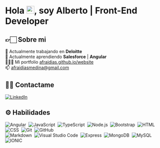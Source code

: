 # Hola <img src="https://media.giphy.com/media/hvRJCLFzcasrR4ia7z/giphy.gif" width="25px">, soy Alberto | Front-End Developer

## 👉🏻 Sobre mi

💼 Actualmente trabajando en **Deloitte**<br>
🚀 Actualmente aprendiendo **Salesforce** | **Angular**<br>
👨🏻‍💻 Mi portfolio [afraidias.github.io/website](https://afraidias.github.io/website)<br>
📫 afraidiasmedina@gmail.com

## 🤙🏻 Contactame

<a href="https://www.linkedin.com/in/afraidias" target="_blank">
  <img src="https://img.shields.io/badge/LinkedIn-%230077B5.svg?&style=flat-square&logo=linkedin&logoColor=white" alt="LinkedIn">
</a>

## ⚙️ Habilidades

![Angular](https://img.shields.io/badge/-Angular-f1f2f3?style=flat-square&logo=angular&logoColor=DD0031)&nbsp;
![JavaScript](https://img.shields.io/badge/-JavaScript-f1f2f3?style=flat-square&logo=javascript)&nbsp;
![TypeScript](https://img.shields.io/badge/-TypeScript-f1f2f3?style=flat-square&logo=typescript)&nbsp;
![Node.js](https://img.shields.io/badge/-Node.js-f1f2f3?style=flat-square&logo=node.js)&nbsp;
![Bootstrap](https://img.shields.io/badge/-Bootstrap-f1f2f3?style=flat-square&logo=bootstrap&logoColor=563D7C)&nbsp;
![HTML](https://img.shields.io/badge/-HTML-f1f2f3?style=flat-square&logo=HTML5)&nbsp;
![CSS](https://img.shields.io/badge/-CSS-f1f2f3?style=flat-square&logo=CSS3&logoColor=1572B6)&nbsp;
![Git](https://img.shields.io/badge/-Git-f1f2f3?style=flat-square&logo=git)&nbsp;
![GitHub](https://img.shields.io/badge/-GitHub-f1f2f3?style=flat-square&logo=github&logoColor=333)\
![Markdown](https://img.shields.io/badge/-Markdown-f1f2f3?style=flat-square&logo=markdown&logoColor=333)&nbsp;
![Visual Studio Code](https://img.shields.io/badge/-Visual%20Studio%20Code-f1f2f3?style=flat-square&logo=visual-studio-code&logoColor=007ACC)&nbsp;
![Express](https://img.shields.io/badge/-Express-f1f2f3?style=flat-square&logo=express&logoColor=333)&nbsp;
![MongoDB](https://img.shields.io/badge/-MongoDB-f1f2f3?style=flat-square&logo=MongoDB)&nbsp;
![MySQL](https://img.shields.io/badge/-MySQL-f1f2f3?style=flat-square&logo=MySQL)
![IONIC](https://img.shields.io/badge/-Ionic-f1f2f3?style=flat-square&logo=Ionic)
